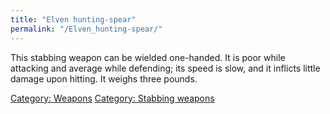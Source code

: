 ```yaml
---
title: "Elven hunting-spear"
permalink: "/Elven_hunting-spear/"
---
```


This stabbing weapon can be wielded one-handed. It is poor while
attacking and average while defending; its speed is slow, and it
inflicts little damage upon hitting. It weighs three pounds.

[Category: Weapons](Category:_Weapons "wikilink") [Category: Stabbing
weapons](Category:_Stabbing_weapons "wikilink")